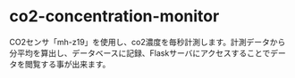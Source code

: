 # co2-concentration-monitor
CO2センサ「mh-z19」を使用し、co2濃度を毎秒計測します。計測データから分平均を算出し、データベースに記録、Flaskサーバにアクセスすることでデータを閲覧する事が出来ます。
